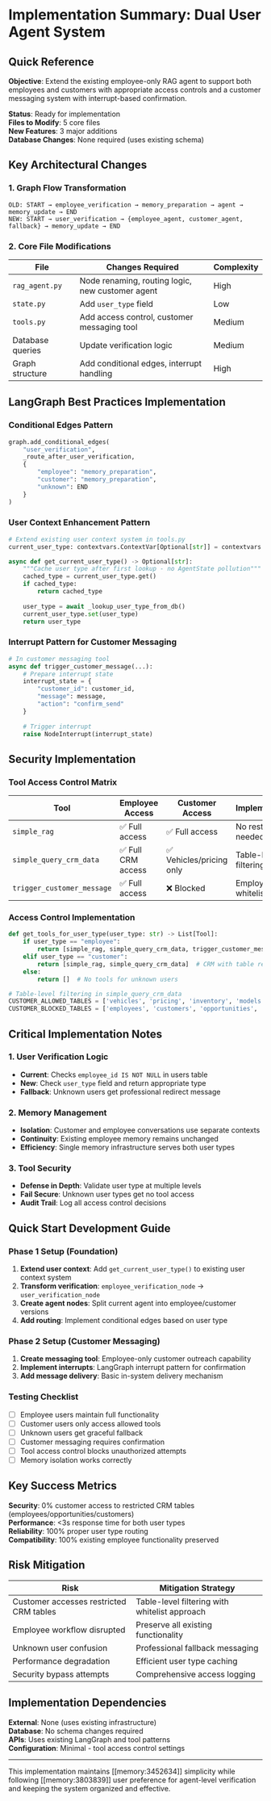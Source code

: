 # Implementation Summary: Dual User Agent System

## Quick Reference

**Objective**: Extend the existing employee-only RAG agent to support both employees and customers with appropriate access controls and a customer messaging system with interrupt-based confirmation.

**Status**: Ready for implementation  
**Files to Modify**: 5 core files  
**New Features**: 3 major additions  
**Database Changes**: None required (uses existing schema)

## Key Architectural Changes

### 1. Graph Flow Transformation
```
OLD: START → employee_verification → memory_preparation → agent → memory_update → END
NEW: START → user_verification → {employee_agent, customer_agent, fallback} → memory_update → END
```

### 2. Core File Modifications

| File | Changes Required | Complexity |
|------|------------------|------------|
| `rag_agent.py` | Node renaming, routing logic, new customer agent | High |
| `state.py` | Add `user_type` field | Low |
| `tools.py` | Add access control, customer messaging tool | Medium |
| Database queries | Update verification logic | Medium |
| Graph structure | Add conditional edges, interrupt handling | High |

## LangGraph Best Practices Implementation

### Conditional Edges Pattern
```python
graph.add_conditional_edges(
    "user_verification",
    _route_after_user_verification,
    {
        "employee": "memory_preparation",
        "customer": "memory_preparation", 
        "unknown": END
    }
)
```

### User Context Enhancement Pattern
```python
# Extend existing user context system in tools.py
current_user_type: contextvars.ContextVar[Optional[str]] = contextvars.ContextVar('current_user_type', default=None)

async def get_current_user_type() -> Optional[str]:
    """Cache user type after first lookup - no AgentState pollution"""
    cached_type = current_user_type.get()
    if cached_type:
        return cached_type
    
    user_type = await _lookup_user_type_from_db()
    current_user_type.set(user_type)
    return user_type
```

### Interrupt Pattern for Customer Messaging
```python
# In customer messaging tool
async def trigger_customer_message(...):
    # Prepare interrupt state
    interrupt_state = {
        "customer_id": customer_id,
        "message": message,
        "action": "confirm_send"
    }
    
    # Trigger interrupt
    raise NodeInterrupt(interrupt_state)
```

## Security Implementation

### Tool Access Control Matrix

| Tool | Employee Access | Customer Access | Implementation |
|------|----------------|-----------------|----------------|
| `simple_rag` | ✅ Full access | ✅ Full access | No restrictions needed |
| `simple_query_crm_data` | ✅ Full CRM access | ✅ Vehicles/pricing only | Table-level filtering |
| `trigger_customer_message` | ✅ Full access | ❌ Blocked | Employee-only whitelist |

### Access Control Implementation
```python
def get_tools_for_user_type(user_type: str) -> List[Tool]:
    if user_type == "employee":
        return [simple_rag, simple_query_crm_data, trigger_customer_message]
    elif user_type == "customer":
        return [simple_rag, simple_query_crm_data]  # CRM with table restrictions
    else:
        return []  # No tools for unknown users

# Table-level filtering in simple_query_crm_data
CUSTOMER_ALLOWED_TABLES = ['vehicles', 'pricing', 'inventory', 'models', 'brands']
CUSTOMER_BLOCKED_TABLES = ['employees', 'customers', 'opportunities', 'activities', 'transactions']
```

## Critical Implementation Notes

### 1. User Verification Logic
- **Current**: Checks `employee_id IS NOT NULL` in users table
- **New**: Check `user_type` field and return appropriate type
- **Fallback**: Unknown users get professional redirect message

### 2. Memory Management
- **Isolation**: Customer and employee conversations use separate contexts
- **Continuity**: Existing employee memory remains unchanged
- **Efficiency**: Single memory infrastructure serves both user types

### 3. Tool Security
- **Defense in Depth**: Validate user type at multiple levels
- **Fail Secure**: Unknown user types get no tool access
- **Audit Trail**: Log all access control decisions

## Quick Start Development Guide

### Phase 1 Setup (Foundation)
1. **Extend user context**: Add `get_current_user_type()` to existing user context system
2. **Transform verification**: `employee_verification_node` → `user_verification_node`
3. **Create agent nodes**: Split current agent into employee/customer versions  
4. **Add routing**: Implement conditional edges based on user type

### Phase 2 Setup (Customer Messaging)
1. **Create messaging tool**: Employee-only customer outreach capability
2. **Implement interrupts**: LangGraph interrupt pattern for confirmation
3. **Add message delivery**: Basic in-system delivery mechanism

### Testing Checklist
- [ ] Employee users maintain full functionality
- [ ] Customer users only access allowed tools  
- [ ] Unknown users get graceful fallback
- [ ] Customer messaging requires confirmation
- [ ] Tool access control blocks unauthorized attempts
- [ ] Memory isolation works correctly

## Key Success Metrics

**Security**: 0% customer access to restricted CRM tables (employees/opportunities/customers)  
**Performance**: <3s response time for both user types  
**Reliability**: 100% proper user type routing  
**Compatibility**: 100% existing employee functionality preserved

## Risk Mitigation

| Risk | Mitigation Strategy |
|------|-------------------|
| Customer accesses restricted CRM tables | Table-level filtering with whitelist approach |
| Employee workflow disrupted | Preserve all existing functionality |
| Unknown user confusion | Professional fallback messaging |
| Performance degradation | Efficient user type caching |
| Security bypass attempts | Comprehensive access logging |

## Implementation Dependencies

**External**: None (uses existing infrastructure)  
**Database**: No schema changes required  
**APIs**: Uses existing LangGraph and tool patterns  
**Configuration**: Minimal - tool access control settings

---

This implementation maintains [[memory:3452634]] simplicity while following [[memory:3803839]] user preference for agent-level verification and keeping the system organized and effective. 
